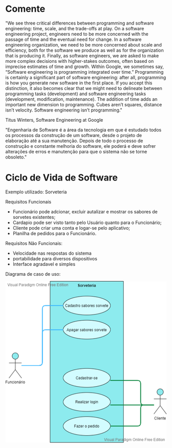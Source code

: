 # Comente
"We see three critical differences between programming and software engineering: time, scale, and the trade-offs at play. 
On a software engineering project, engineers need to be more concerned with the passage of time and the eventual need for change. 
In a software engineering organization, we need to be more concerned about scale and efficiency, both for the software we produce 
as well as for the organization that is producing it. Finally, as software engineers, we are asked to make more complex decisions with higher-stakes outcomes, 
often based on imprecise estimates of time and growth. Within Google, we sometimes say, “Software engineering is programming integrated over time.” 
Programming is certainly a significant part of software engineering: after all, programming is how you generate new software in the first place. 
If you accept this distinction, it also becomes clear that we might need to delineate between programming tasks (development) and software engineering tasks (development, modification, maintenance). 
The addition of time adds an important new dimension to programming. Cubes aren’t squares, distance isn’t velocity. Software engineering isn’t programming."

Titus Winters, Software Engineering at Google


"Engenharia de Software é a área da tecnologia em que é estudado todos os processos da construção de um software, desde o projeto de elaboração até a sua manutenção. 
Depois de todo o processo de construção e constante melhoria do software, ele poderá e deve sofrer alterações de erros e manutenção para que o sistema não se torne obsoleto."


# Ciclo de Vida de Software

Exemplo utilizado: Sorveteria

Requisitos Funcionais
- Funcionário pode adcionar, excluir autalizar e mostrar os sabores de sorvetes existentes;
- Cardapio pode ser visto tanto pelo Usuário quanto para o Funcionário;
- Cliente pode criar uma conta e logar-se pelo aplicativo;
- Planilha de pedidos para o Funcionário.

Requisitos Não Funcionais:
- Velocidade nas respostas do sistema
- portabilidade para diversos dispositivos
- Interface agradavel e simples

Diagrama de caso de uso:

![Screenshot](Sorveteria.png)</br>
